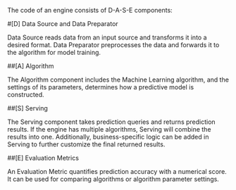 The code of an engine consists of D-A-S-E components:

#[D] Data Source and Data Preparator

Data Source reads data from an input source and transforms it into a desired format. Data Preparator preprocesses the data and forwards it to the algorithm for model training.

##[A] Algorithm

The Algorithm component includes the Machine Learning algorithm, and the settings of its parameters, determines how a predictive model is constructed.

##[S] Serving

The Serving component takes prediction queries and returns prediction results. If the engine has multiple algorithms, Serving will combine the results into one. Additionally, business-specific logic can be added in Serving to further customize the final returned results.

##[E] Evaluation Metrics

An Evaluation Metric quantifies prediction accuracy with a numerical score. It can be used for comparing algorithms or algorithm parameter settings.